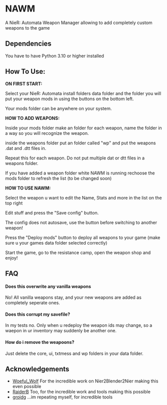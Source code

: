 
# NAWM

A NieR: Automata Weapon Manager allowing to add completely custom weapons to the game




## Dependencies

You have to have Python 3.10 or higher installed


    
## How To Use:

**ON FIRST START:** 

Select your NieR: Automata install folders data folder and the folder you will put your weapon mods in using the buttons on the bottom left.


Your mods folder can be anywhere on your system.




**HOW TO ADD WEAPONS:**

Inside your mods folder make an folder for each weapon, name the folder in a way so you will recognize the weapon.

inside the weapons folder put an folder called "wp" and put the weapons .dat and .dtt files in.

Repeat this for each weapon. Do not put multiple dat or dtt files in a weapons folder.

If you have added a weapon folder white NAWM is running rechoose the mods folder to refresh the list (to be changed soon)


**HOW TO USE NAWM:**

Select the weapon u want to edit the Name, Stats and more in the list on the top right

Edit stuff and press the "Save config" button.

The config does not autosave, use the button before switching to another weapon!

Press the "Deploy mods" button to deploy all weapons to your game (make sure u your games data folder selected correctly)

Start the game, go to the resistance camp, open the weapon shop and enjoy!




## FAQ

#### Does this overwrite any vanilla weapons

No! All vanilla weapons stay, and your new weapons are added as completely seperate ones.

#### Does this corrupt my savefile?

In my tests no. Only when u redeploy the weapon ids may change, so a waepon in ur inventory may suddenly be another one.

#### How do i remove the weapoons?

Just delete the core, ui, txtmess and wp folders in your data folder.





## Acknowledgements

 - [Woeful_Wolf](https://github.com/WoefulWolf) For the incredible work on Nier2Blender2Nier making this even possible
 - [RaiderB](https://github.com/ArthurHeitmann) Too, for the incredible work and tools making this possible
 - [grojdg](https://github.com/xxk-i) ...im repeating myself, for incredible tools


 

